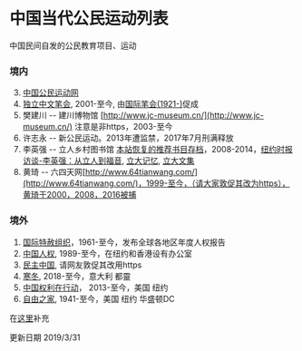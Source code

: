 # 中国当代公民运动列表
中国民间自发的公民教育项目、运动
### 境内
3. [中国公民运动网](https://cmcn.org/) 
4. [独立中文笔会](https://www.chinesepen.org/), 2001-至今, 由[国际笔会(1921-)](https://pen-international.org/)促成
1. 樊建川 -- 建川博物馆 [http://www.jc-museum.cn/](http://www.jc-museum.cn/) 注意是非https，2003-至今
2. 许志永 -- 新公民运动。2013年遭监禁，2017年7月刑满释放
5. 李英强 -- 立人乡村图书馆 [本站恢复的推荐书目存档](./2019/liren_library_list.md)，2008-2014，[纽约时报访谈-李英强：从立人到福音](https://cn.nytimes.com/china/20140926/cc26liyingqiang/), [立大记忆](https://lirencollege.xyz/), [立大文集](https://lrc.gitbooks.io/lrc/content/)
6. 黄琦 -- 六四天网[http://www.64tianwang.com/](http://www.64tianwang.com/)，1999-至今，（请大家敦促其改为https），黄琦于2000，2008，2016被捕

### 境外
1. [国际特赦组织](https://zh.amnesty.org/)，1961-至今，发布全球各地区年度人权报告
2. [中国人权](https://www.hrichina.org/), 1989-至今，在纽约和香港设有办公室
3. [民主中国](http://minzhuzhongguo.org/), 请网友敦促其改用https
4. [寒冬](https://zh.bitterwinter.org/), 2018-至今，意大利 都靈
5. [中国权利在行动](https://www.chinarightsia.org)， 2013-至今，美国 纽约
6. [自由之家](https://freedomhouse.org), 1941-至今，美国 纽约 华盛顿DC

在[这里](https://github.com/civicforum/civicforum.github.io/issues/51)补充

更新日期 2019/3/31
